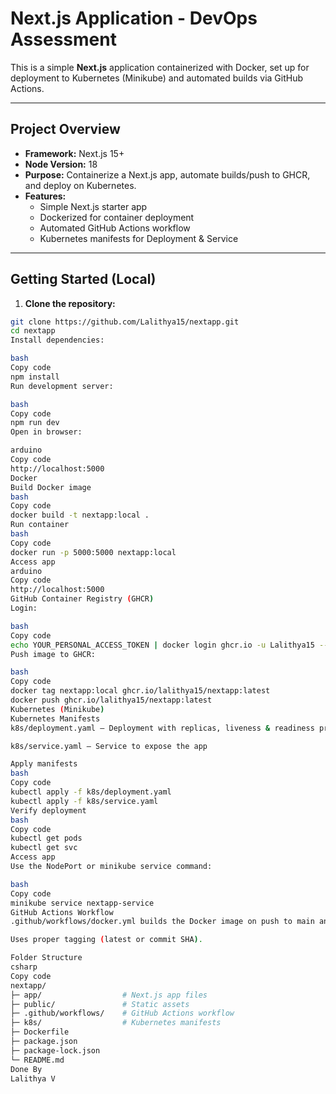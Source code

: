 # Next.js Application - DevOps Assessment

This is a simple **Next.js** application containerized with Docker, set up for deployment to Kubernetes (Minikube) and automated builds via GitHub Actions.

---

## Project Overview

- **Framework:** Next.js 15+
- **Node Version:** 18
- **Purpose:** Containerize a Next.js app, automate builds/push to GHCR, and deploy on Kubernetes.
- **Features:**
  - Simple Next.js starter app
  - Dockerized for container deployment
  - Automated GitHub Actions workflow
  - Kubernetes manifests for Deployment & Service

---

## Getting Started (Local)

1. **Clone the repository:**
```bash
git clone https://github.com/Lalithya15/nextapp.git
cd nextapp
Install dependencies:

bash
Copy code
npm install
Run development server:

bash
Copy code
npm run dev
Open in browser:

arduino
Copy code
http://localhost:5000
Docker
Build Docker image
bash
Copy code
docker build -t nextapp:local .
Run container
bash
Copy code
docker run -p 5000:5000 nextapp:local
Access app
arduino
Copy code
http://localhost:5000
GitHub Container Registry (GHCR)
Login:

bash
Copy code
echo YOUR_PERSONAL_ACCESS_TOKEN | docker login ghcr.io -u Lalithya15 --password-stdin
Push image to GHCR:

bash
Copy code
docker tag nextapp:local ghcr.io/lalithya15/nextapp:latest
docker push ghcr.io/lalithya15/nextapp:latest
Kubernetes (Minikube)
Kubernetes Manifests
k8s/deployment.yaml – Deployment with replicas, liveness & readiness probes

k8s/service.yaml – Service to expose the app

Apply manifests
bash
Copy code
kubectl apply -f k8s/deployment.yaml
kubectl apply -f k8s/service.yaml
Verify deployment
bash
Copy code
kubectl get pods
kubectl get svc
Access app
Use the NodePort or minikube service command:

bash
Copy code
minikube service nextapp-service
GitHub Actions Workflow
.github/workflows/docker.yml builds the Docker image on push to main and pushes to GHCR.

Uses proper tagging (latest or commit SHA).

Folder Structure
csharp
Copy code
nextapp/
├─ app/                  # Next.js app files
├─ public/               # Static assets
├─ .github/workflows/    # GitHub Actions workflow
├─ k8s/                  # Kubernetes manifests
├─ Dockerfile
├─ package.json
├─ package-lock.json
└─ README.md
Done By
Lalithya V
